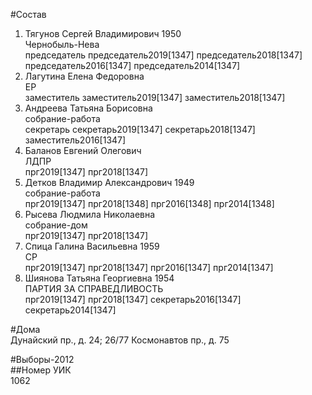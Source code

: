 #Состав  
1. Тягунов Сергей Владимирович 1950  
    Чернобыль-Нева  
    председатель председатель2019[1347] председатель2018[1347] председатель2016[1347] председатель2014[1347]  
2. Лагутина Елена Федоровна  
    ЕР  
    заместитель заместитель2019[1347] заместитель2018[1347]  
3. Андреева Татьяна Борисовна  
    собрание-работа  
    секретарь секретарь2019[1347] секретарь2018[1347] заместитель2016[1347]  
4. Баланов Евгений Олегович  
    ЛДПР  
    прг2019[1347] прг2018[1347]  
5. Детков Владимир Александрович 1949  
    собрание-работа  
    прг2019[1347] прг2018[1348] прг2016[1348] прг2014[1348]  
6. Рысева Людмила Николаевна  
    собрание-дом  
    прг2019[1347] прг2018[1347]  
7. Спица Галина Васильевна 1959  
    СР  
    прг2019[1347] прг2018[1347] прг2016[1347] прг2014[1347]  
8. Шиянова Татьяна Георгиевна 1954  
    ПАРТИЯ ЗА СПРАВЕДЛИВОСТЬ  
    прг2019[1347] прг2018[1347] секретарь2016[1347] секретарь2014[1347]  
  
#Дома  
Дунайский пр., д. 24; 26/77 Космонавтов пр., д. 75  
  
#Выборы-2012  
##Номер УИК  
1062  
